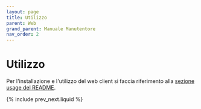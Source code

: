```yaml
---
layout: page
title: Utilizzo
parent: Web
grand_parent: Manuale Manutentore
nav_order: 2
---
```


# Utilizzo

Per l'installazione e l'utilizzo del web client si faccia riferimento alla
[sezione usage del README](https://github.com/SwevenSoftware/BlockCOVID-web#usage).

{% include prev_next.liquid %}
